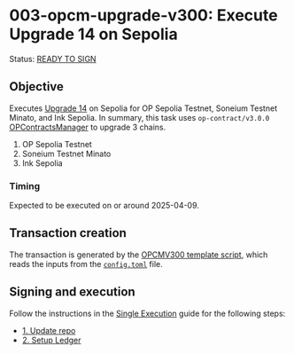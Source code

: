 # 003-opcm-upgrade-v300: Execute Upgrade 14 on Sepolia

Status: [READY TO SIGN]()

## Objective

Executes [Upgrade 14](https://gov.optimism.io/t/upgrade-proposal-14-isthmus-l1-contracts-mt-cannon/9796) on Sepolia for OP Sepolia Testnet, Soneium Testnet Minato, and Ink Sepolia.
In summary, this task uses `op-contract/v3.0.0` [OPContractsManager]() to upgrade 3 chains.
1. OP Sepolia Testnet
2. Soneium Testnet Minato
3. Ink Sepolia

### Timing

Expected to be executed on or around 2025-04-09.

## Transaction creation
The transaction is generated by the [OPCMV300 template script](../../../template/OPCMUpgradeV300.sol),
which reads the inputs from the [`config.toml`](./config.toml) file.

## Signing and execution
Follow the instructions in the [Single Execution](../../../SINGLE.md) guide for the following steps:
- [1. Update repo](../../../SINGLE.md#1-update-repo)
- [2. Setup Ledger](../../../SINGLE.md#2-setup-ledger)
